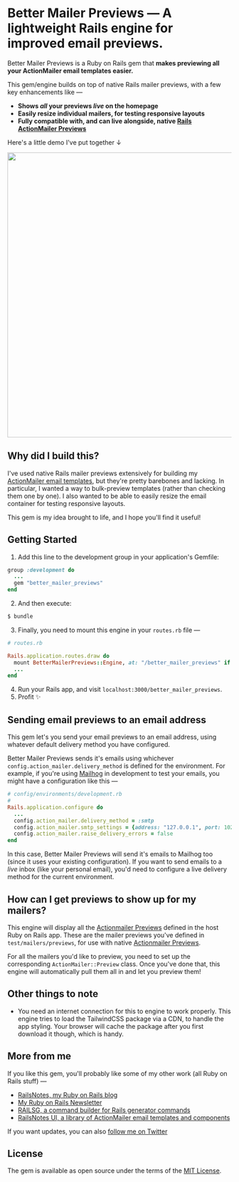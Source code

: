 # Better Mailer Previews — A lightweight Rails engine for improved email previews.

Better Mailer Previews is a Ruby on Rails gem that **makes previewing all your ActionMailer email templates easier.**

This gem/engine builds on top of native Rails mailer previews, with a few key enhancements like —

- **Shows _all_ your previews _live_ on the homepage**
- **Easily resize individual mailers, for testing responsive layouts**
- **Fully compatible with, and can live alongside, native [Rails ActionMailer Previews](https://guides.rubyonrails.org/action_mailer_basics.html#previewing-emails)**

Here's a little demo I've put together &darr;

<p align="center">
  <kbd>
    <img width=640 src="https://github.com/harrison-broadbent/better_mailer_previews/assets/5293153/07f8ee5c-2363-4d73-a3d6-00376a2d2c6e" />
  </kbd>
</p>

## Why did I build this?

I've used native Rails mailer previews extensively for building my [ActionMailer email templates](https://railsnotesui.xyz), but they're pretty barebones and lacking. In particular, I wanted a way to bulk-preview templates (rather than checking them one by one). I also wanted to be able to easily resize the email container for testing responsive layouts.

This gem is my idea brought to life, and I hope you'll find it useful!

## Getting Started

1. Add this line to the development group in your application's Gemfile:

```ruby
group :development do
  ...
  gem "better_mailer_previews"
end
```

2. And then execute:

```bash
$ bundle
```

3. Finally, you need to mount this engine in your `routes.rb` file —

```ruby
# routes.rb

Rails.application.routes.draw do
  mount BetterMailerPreviews::Engine, at: "/better_mailer_previews" if Rails.env.development?
  ...
end
```

4. Run your Rails app, and visit `localhost:3000/better_mailer_previews`.
5. Profit ✨

## Sending email previews to an email address

This gem let's you send your email previews to an email address, using whatever default delivery method you have configured.

Better Mailer Previews sends it's emails using whichever `config.action_mailer.delivery_method` is defined for the environment. For example, if you're using [Mailhog](https://github.com/mailhog/MailHog) in development to test your emails, you might have a configuration like this —

```ruby
# config/environments/development.rb
#
Rails.application.configure do
  ...
  config.action_mailer.delivery_method = :smtp
  config.action_mailer.smtp_settings = {address: "127.0.0.1", port: 1025}
  config.action_mailer.raise_delivery_errors = false
end
```

In this case, Better Mailer Previews will send it's emails to Mailhog too (since it uses your existing configuration). If you want to send emails to a _live_ inbox (like your personal email), you'd need to configure a live delivery method for the current environment.

## How can I get previews to show up for my mailers?

This engine will display all the [Actionmailer Previews](https://guides.rubyonrails.org/action_mailer_basics.html#previewing-emails) defined in the host Ruby on Rails app. These are the mailer previews you've defined in `test/mailers/previews`, for use with native [Actionmailer Previews](https://guides.rubyonrails.org/action_mailer_basics.html#previewing-emails).

For all the mailers you'd like to preview, you need to set up the corresponding `ActionMailer::Preview` class. Once you've done that, this engine will automatically pull them all in and let you preview them!

## Other things to note

- You need an internet connection for this to engine to work properly. This engine tries to load the TailwindCSS package via a CDN, to handle the app styling. Your browser will cache the package after you first download it though, which is handy.

## More from me

If you like this gem, you'll probably like some of my other work (all Ruby on Rails stuff) —

- [RailsNotes, my Ruby on Rails blog](https://railsnotes.xyz)
- [My Ruby on Rails Newsletter](https://railsnotes.xyz/newsletter)
- [RAILSG, a command builder for Rails generator commands](https://railsg.xyz)
- [RailsNotes UI, a library of ActionMailer email templates and components](https://railsnotesui.xyz)

If you want updates, you can also [follow me on Twitter](https://twitter.com/hrrsnbbnt)

## License

The gem is available as open source under the terms of the [MIT License](https://opensource.org/licenses/MIT).
